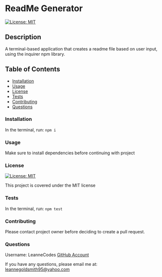 # ReadMe Generator
  [![License: MIT](https://img.shields.io/badge/License-MIT-yellow.svg)](https://opensource.org/licenses/MIT)
  ## Description
  A terminal-based application that creates a readme file based on user input, using the inquirer npm library.
  ## Table of Contents
  - [Installation](#installation)
  - [Usage](#usage)
  - [License](#license)
  - [Tests](#tests)
  - [Contributing](#contributing)
  - [Questions](#questions)

  ### Installation
  In the terminal, run:
  ``` npm i ```
  ### Usage
  Make sure to install dependencies before continuing with project
  ### License
  [![License: MIT](https://img.shields.io/badge/License-MIT-yellow.svg)](https://opensource.org/licenses/MIT)
  

  This project is covered under the MIT license
  ### Tests
  In the terminal, run:
  ``` npm test ```
  ### Contributing
  Please contact project owner before deciding to create a pull request.
  ### Questions
  Username: LeanneCodes [GitHub Account](https://github.com/LeanneCodes/)
  

  If you have any questions, please email me at: leannegoldsmith95@yahoo.com

